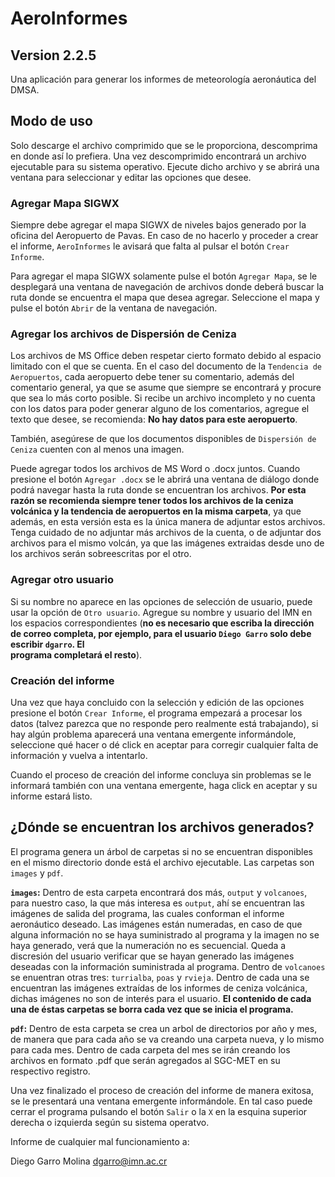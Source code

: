 # AeroInformes
## Version 2.2.5

Una aplicación para generar los informes de meteorología aeronáutica del DMSA.

## Modo de uso

Solo descarge el archivo comprimido que se le proporciona, descomprima en donde así lo prefiera.
Una vez descomprimido encontrará un archivo ejecutable para su sistema operativo. Ejecute dicho archivo
y se abrirá una ventana para seleccionar y editar las opciones que desee.

### Agregar Mapa SIGWX

Siempre debe agregar el mapa SIGWX de niveles bajos generado por la oficina del Aeropuerto de Pavas.
En caso de no hacerlo y proceder a crear el informe, `AeroInformes` le avisará que falta al pulsar el
botón `Crear Informe`. 

Para agregar el mapa SIGWX solamente pulse el botón `Agregar Mapa`, se le desplegará una ventana de navegación
de archivos donde deberá buscar la ruta donde se encuentra el mapa que desea agregar. Seleccione el mapa y
pulse el botón `Abrir` de la ventana de navegación.

### Agregar los archivos de Dispersión de Ceniza

Los archivos de MS Office deben respetar cierto formato debido al espacio limitado con el que se cuenta.
En el caso del documento de la `Tendencia de Aeropuertos`, cada aeropuerto debe tener su comentario, 
además del comentario general, ya que se asume que siempre se encontrará y procure que sea lo más corto 
posible. Si recibe un archivo incompleto y no cuenta con los datos para poder generar alguno de los 
comentarios, agregue el texto que desee, se recomienda: **No hay datos para este aeropuerto**.

También, asegúrese de que los documentos disponibles de `Dispersión de Ceniza` cuenten con al menos una
imagen.

Puede agregar todos los archivos de MS Word o .docx juntos. Cuando presione el botón `Agregar .docx` se
le abrirá una ventana de diálogo donde podrá navegar hasta la ruta donde se encuentran los archivos.
**Por esta razón se recomienda siempre tener todos los archivos de la ceniza volcánica y la tendencia de
aeropuertos en la misma carpeta**, ya que además, en esta versión esta es la única manera de adjuntar
estos archivos. Tenga cuidado de no adjuntar más archivos de la cuenta, o de adjuntar dos archivos para
el mismo volcán, ya que las imágenes extraidas desde uno de los archivos serán sobreescritas por el otro.

### Agregar otro usuario

Si su nombre no aparece en las opciones de selección de usuario, puede usar la opción de `Otro usuario`. 
Agregue su nombre y usuario del IMN en los espacios correspondientes (**no es necesario que escriba la 
dirección de correo completa, por ejemplo, para el usuario `Diego Garro` solo debe escribir `dgarro`. El   
programa completará el resto**).

### Creación del informe

Una vez que haya concluido con la selección y edición de las opciones presione el botón `Crear Informe`,
el programa empezará a procesar los datos (talvez parezca que no responde pero realmente está trabajando),
si hay algún problema aparecerá una ventana emergente informándole, seleccione qué hacer o dé click en aceptar para corregir cualquier falta de información y vuelva a intentarlo.

Cuando el proceso de creación del informe concluya sin problemas se le informará también con una ventana
emergente, haga click en aceptar y su informe estará listo.

## ¿Dónde se encuentran los archivos generados?

El programa genera un árbol de carpetas si no se encuentran disponibles en el mismo directorio donde está
el archivo ejecutable. Las carpetas son `images` y `pdf`.

**`images`:** Dentro de esta carpeta encontrará dos más, `output` y `volcanoes`, para nuestro caso, la que
más interesa es `output`, ahí se encuentran las imágenes de salida del programa, las cuales conforman el
informe aeronáutico deseado. Las imágenes están numeradas, en caso de que alguna información no se haya
suministrado al programa y la imagen no se haya generado, verá que la numeración no es secuencial. Queda a
discresión del usuario verificar que se hayan generado las imágenes deseadas con la información suministrada
al programa. Dentro de `volcanoes` se enuentran otras tres: `turrialba`, `poas` y `rvieja`. Dentro de cada una
se encuentran las imágenes extraídas de los informes de ceniza volcánica, dichas imágenes no son de interés
para el usuario. **El contenido de cada una de éstas carpetas se borra cada vez que se inicia el programa.**

**`pdf`:** Dentro de esta carpeta se crea un arbol de directorios por año y mes, de manera que para cada año se
va creando una carpeta nueva, y lo mismo para cada mes. Dentro de cada carpeta del mes se irán creando los
archivos en formato .pdf que serán agregados al SGC-MET en su respectivo registro.

Una vez finalizado el proceso de creación del informe de manera exitosa, se le presentará una ventana 
emergente informándole. En tal caso puede cerrar el programa pulsando el botón `Salir` o la `X` en la 
esquina superior derecha o izquierda según su sistema operatvo.


Informe de cualquier mal funcionamiento a:

Diego Garro Molina
dgarro@imn.ac.cr